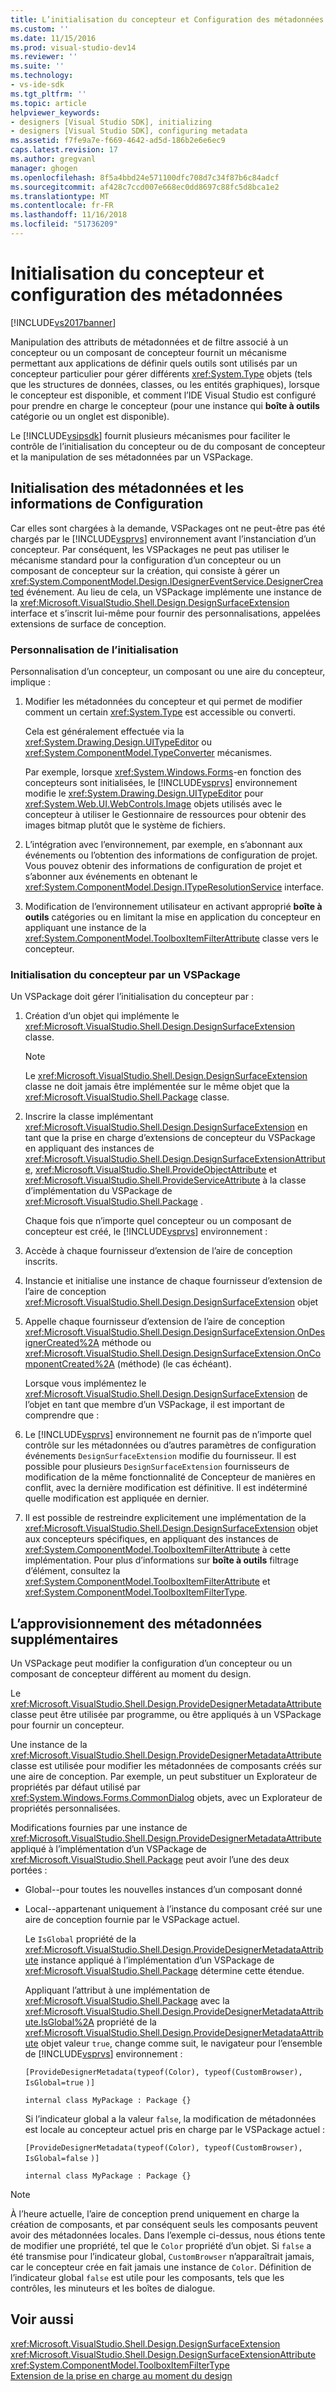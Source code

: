 ```yaml
---
title: L’initialisation du concepteur et Configuration des métadonnées | Microsoft Docs
ms.custom: ''
ms.date: 11/15/2016
ms.prod: visual-studio-dev14
ms.reviewer: ''
ms.suite: ''
ms.technology:
- vs-ide-sdk
ms.tgt_pltfrm: ''
ms.topic: article
helpviewer_keywords:
- designers [Visual Studio SDK], initializing
- designers [Visual Studio SDK], configuring metadata
ms.assetid: f7fe9a7e-f669-4642-ad5d-186b2e6e6ec9
caps.latest.revision: 17
ms.author: gregvanl
manager: ghogen
ms.openlocfilehash: 8f5a4bbd24e571100dfc708d7c34f87b6c84adcf
ms.sourcegitcommit: af428c7ccd007e668ec0dd8697c88fc5d8bca1e2
ms.translationtype: MT
ms.contentlocale: fr-FR
ms.lasthandoff: 11/16/2018
ms.locfileid: "51736209"
---
```

# <a name="designer-initialization-and-metadata-configuration"></a>Initialisation du concepteur et configuration des métadonnées
[!INCLUDE[vs2017banner](../includes/vs2017banner.md)]

Manipulation des attributs de métadonnées et de filtre associé à un concepteur ou un composant de concepteur fournit un mécanisme permettant aux applications de définir quels outils sont utilisés par un concepteur particulier pour gérer différents <xref:System.Type> objets (tels que les structures de données, classes, ou les entités graphiques), lorsque le concepteur est disponible, et comment l’IDE Visual Studio est configuré pour prendre en charge le concepteur (pour une instance qui **boîte à outils** catégorie ou un onglet est disponible).  
  
 Le [!INCLUDE[vsipsdk](../includes/vsipsdk-md.md)] fournit plusieurs mécanismes pour faciliter le contrôle de l’initialisation du concepteur ou de du composant de concepteur et la manipulation de ses métadonnées par un VSPackage.  
  
## <a name="initializing-metadata-and-configuration-information"></a>Initialisation des métadonnées et les informations de Configuration  
 Car elles sont chargées à la demande, VSPackages ont ne peut-être pas été chargés par le [!INCLUDE[vsprvs](../includes/vsprvs-md.md)] environnement avant l’instanciation d’un concepteur. Par conséquent, les VSPackages ne peut pas utiliser le mécanisme standard pour la configuration d’un concepteur ou un composant de concepteur sur la création, qui consiste à gérer un <xref:System.ComponentModel.Design.IDesignerEventService.DesignerCreated> événement. Au lieu de cela, un VSPackage implémente une instance de la <xref:Microsoft.VisualStudio.Shell.Design.DesignSurfaceExtension> interface et s’inscrit lui-même pour fournir des personnalisations, appelées extensions de surface de conception.  
  
### <a name="customizing-initialization"></a>Personnalisation de l’initialisation  
 Personnalisation d’un concepteur, un composant ou une aire du concepteur, implique :  
  
1.  Modifier les métadonnées du concepteur et qui permet de modifier comment un certain <xref:System.Type> est accessible ou converti.  
  
     Cela est généralement effectuée via la <xref:System.Drawing.Design.UITypeEditor> ou <xref:System.ComponentModel.TypeConverter> mécanismes.  
  
     Par exemple, lorsque <xref:System.Windows.Forms>-en fonction des concepteurs sont initialisées, le [!INCLUDE[vsprvs](../includes/vsprvs-md.md)] environnement modifie le <xref:System.Drawing.Design.UITypeEditor> pour <xref:System.Web.UI.WebControls.Image> objets utilisés avec le concepteur à utiliser le Gestionnaire de ressources pour obtenir des images bitmap plutôt que le système de fichiers.  
  
2.  L’intégration avec l’environnement, par exemple, en s’abonnant aux événements ou l’obtention des informations de configuration de projet. Vous pouvez obtenir des informations de configuration de projet et s’abonner aux événements en obtenant le <xref:System.ComponentModel.Design.ITypeResolutionService> interface.  
  
3.  Modification de l’environnement utilisateur en activant approprié **boîte à outils** catégories ou en limitant la mise en application du concepteur en appliquant une instance de la <xref:System.ComponentModel.ToolboxItemFilterAttribute> classe vers le concepteur.  
  
### <a name="designer-initialization-by-a-vspackage"></a>Initialisation du concepteur par un VSPackage  
 Un VSPackage doit gérer l’initialisation du concepteur par :  
  
1. Création d’un objet qui implémente le <xref:Microsoft.VisualStudio.Shell.Design.DesignSurfaceExtension> classe.  
  
   > [!NOTE]
   >  Le <xref:Microsoft.VisualStudio.Shell.Design.DesignSurfaceExtension> classe ne doit jamais être implémentée sur le même objet que la <xref:Microsoft.VisualStudio.Shell.Package> classe.  
  
2. Inscrire la classe implémentant <xref:Microsoft.VisualStudio.Shell.Design.DesignSurfaceExtension> en tant que la prise en charge d’extensions de concepteur du VSPackage en appliquant des instances de <xref:Microsoft.VisualStudio.Shell.Design.DesignSurfaceExtensionAttribute>, <xref:Microsoft.VisualStudio.Shell.ProvideObjectAttribute> et <xref:Microsoft.VisualStudio.Shell.ProvideServiceAttribute> à la classe d’implémentation du VSPackage de <xref:Microsoft.VisualStudio.Shell.Package> .  
  
   Chaque fois que n’importe quel concepteur ou un composant de concepteur est créé, le [!INCLUDE[vsprvs](../includes/vsprvs-md.md)] environnement :  
  
3. Accède à chaque fournisseur d’extension de l’aire de conception inscrits.  
  
4. Instancie et initialise une instance de chaque fournisseur d’extension de l’aire de conception <xref:Microsoft.VisualStudio.Shell.Design.DesignSurfaceExtension> objet  
  
5. Appelle chaque fournisseur d’extension de l’aire de conception <xref:Microsoft.VisualStudio.Shell.Design.DesignSurfaceExtension.OnDesignerCreated%2A> méthode ou <xref:Microsoft.VisualStudio.Shell.Design.DesignSurfaceExtension.OnComponentCreated%2A> (méthode) (le cas échéant).  
  
   Lorsque vous implémentez le <xref:Microsoft.VisualStudio.Shell.Design.DesignSurfaceExtension> de l’objet en tant que membre d’un VSPackage, il est important de comprendre que :  
  
6. Le [!INCLUDE[vsprvs](../includes/vsprvs-md.md)] environnement ne fournit pas de n’importe quel contrôle sur les métadonnées ou d’autres paramètres de configuration événements `DesignSurfaceExtension` modifie du fournisseur. Il est possible pour plusieurs `DesignSurfaceExtension` fournisseurs de modification de la même fonctionnalité de Concepteur de manières en conflit, avec la dernière modification est définitive. Il est indéterminé quelle modification est appliquée en dernier.  
  
7. Il est possible de restreindre explicitement une implémentation de la <xref:Microsoft.VisualStudio.Shell.Design.DesignSurfaceExtension> objet aux concepteurs spécifiques, en appliquant des instances de <xref:System.ComponentModel.ToolboxItemFilterAttribute> à cette implémentation. Pour plus d’informations sur **boîte à outils** filtrage d’élément, consultez la <xref:System.ComponentModel.ToolboxItemFilterAttribute> et <xref:System.ComponentModel.ToolboxItemFilterType>.  
  
## <a name="additional-metadata-provisioning"></a>L’approvisionnement des métadonnées supplémentaires  
 Un VSPackage peut modifier la configuration d’un concepteur ou un composant de concepteur différent au moment du design.  
  
 Le <xref:Microsoft.VisualStudio.Shell.Design.ProvideDesignerMetadataAttribute> classe peut être utilisée par programme, ou être appliqués à un VSPackage pour fournir un concepteur.  
  
 Une instance de la <xref:Microsoft.VisualStudio.Shell.Design.ProvideDesignerMetadataAttribute> classe est utilisée pour modifier les métadonnées de composants créés sur une aire de conception. Par exemple, un peut substituer un Explorateur de propriétés par défaut utilisé par <xref:System.Windows.Forms.CommonDialog> objets, avec un Explorateur de propriétés personnalisées.  
  
 Modifications fournies par une instance de <xref:Microsoft.VisualStudio.Shell.Design.ProvideDesignerMetadataAttribute> appliqué à l’implémentation d’un VSPackage de <xref:Microsoft.VisualStudio.Shell.Package> peut avoir l’une des deux portées :  
  
- Global--pour toutes les nouvelles instances d’un composant donné  
  
- Local--appartenant uniquement à l’instance du composant créé sur une aire de conception fournie par le VSPackage actuel.  
  
  Le `IsGlobal` propriété de la <xref:Microsoft.VisualStudio.Shell.Design.ProvideDesignerMetadataAttribute> instance appliqué à l’implémentation d’un VSPackage de <xref:Microsoft.VisualStudio.Shell.Package> détermine cette étendue.  
  
  Appliquant l’attribut à une implémentation de <xref:Microsoft.VisualStudio.Shell.Package> avec la <xref:Microsoft.VisualStudio.Shell.Design.ProvideDesignerMetadataAttribute.IsGlobal%2A> propriété de la <xref:Microsoft.VisualStudio.Shell.Design.ProvideDesignerMetadataAttribute> objet valeur `true`, change comme suit, le navigateur pour l’ensemble de [!INCLUDE[vsprvs](../includes/vsprvs-md.md)] environnement :  
  
  `[ProvideDesignerMetadata(typeof(Color), typeof(CustomBrowser),`   `IsGlobal=true`  `)]`  
  
  `internal class MyPackage : Package {}`  
  
  Si l’indicateur global a la valeur `false`, la modification de métadonnées est locale au concepteur actuel pris en charge par le VSPackage actuel :  
  
  `[ProvideDesignerMetadata(typeof(Color), typeof(CustomBrowser),`   `IsGlobal=false`  `)]`  
  
  `internal class MyPackage : Package {}`  
  
> [!NOTE]
>  À l’heure actuelle, l’aire de conception prend uniquement en charge la création de composants, et par conséquent seuls les composants peuvent avoir des métadonnées locales. Dans l’exemple ci-dessus, nous étions tente de modifier une propriété, tel que le `Color` propriété d’un objet. Si `false` a été transmise pour l’indicateur global, `CustomBrowser` n’apparaîtrait jamais, car le concepteur crée en fait jamais une instance de `Color`. Définition de l’indicateur global `false` est utile pour les composants, tels que les contrôles, les minuteurs et les boîtes de dialogue.  
  
## <a name="see-also"></a>Voir aussi  
 <xref:Microsoft.VisualStudio.Shell.Design.DesignSurfaceExtension>   
 <xref:Microsoft.VisualStudio.Shell.Design.DesignSurfaceExtensionAttribute>   
 <xref:System.ComponentModel.ToolboxItemFilterType>   
 [Extension de la prise en charge au moment du design](http://msdn.microsoft.com/library/d6ac8a6a-42fd-4bc8-bf33-b212811297e2)

